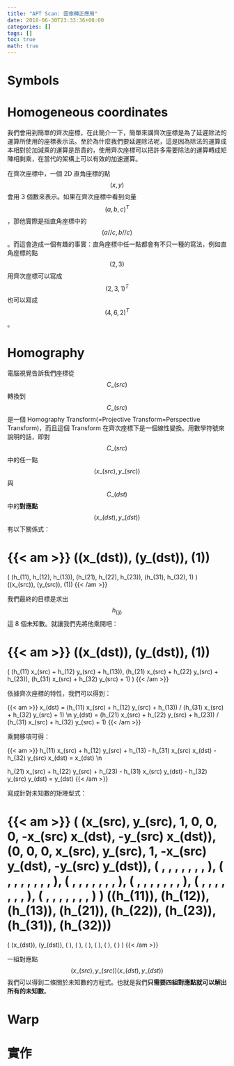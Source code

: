 ```yaml
---
title: "APT Scan: 圖像轉正應用"
date: 2018-06-30T23:33:36+08:00
categories: []
tags: []
toc: true
math: true
---
```


# Symbols

# Homogeneous coordinates

我們會用到簡單的齊次座標，在此簡介一下，簡單來講齊次座標是為了延遲除法的運算所使用的座標表示法。至於為什麼我們要延遲除法呢，這是因為除法的運算成本相對於加減乘的運算是昂貴的，使用齊次座標可以把許多需要除法的運算轉成矩陣相剩乘，在當代的架構上可以有效的加速運算。

在齊次座標中，一個 2D 直角座標的點 $$(x, y)$$ 會用 3 個數來表示。如果在齊次座標中看到向量 $$(a, b, c)^T$$，那他實際是指直角座標中的 $$(a//c, b//c)$$。而這會造成一個有趣的事實：直角座標中任一點都會有不只一種的寫法，例如直角座標的點 $$(2, 3)$$ 用齊次座標可以寫成 $$(2, 3, 1)^T$$ 也可以寫成 $$(4, 6, 2)^T$$。

# Homography

電腦視覺告訴我們座標從 $$C\_(src)$$ 轉換到 $$ C\_(src) $$ 是一個 Homography Transform(=Projective Transform=Perspective Transform)，而且這個 Transform 在齊次座標下是一個線性變換。用數學符號來說明的話，即對 $$C\_(src)$$ 中的任一點 $$(x\_(src),y\_(src))$$ 與 $$C\_(dst)$$ 中的**對應點** $$(x\_(dst), y\_(dst))$$ 有以下關係式：

{{< am >}}
((x_(dst)), (y_(dst)), (1))
=
(
    (h_(11), h_(12), h_(13)),
    (h_(21), h_(22), h_(23)),
    (h_(31), h_(32), 1)
)
((x_(src)), (y_(src)), (1))
{{< /am >}}

我們最終的目標是求出 $$h_(ij)$$ 這 8 個未知數。就讓我們先將他乘開吧：

{{< am >}}
((x_(dst)), (y_(dst)), (1))
=
(
    (h_(11) x_(src) + h_(12) y_(src) + h_(13)),
    (h_(21) x_(src) + h_(22) y_(src) + h_(23)),
    (h_(31) x_(src) + h_(32) y_(src) + 1)
)
{{< /am >}}

依據齊次座標的特性，我們可以得到：

{{< am >}}
x_(dst) = (h_(11) x_(src) + h_(12) y_(src) + h_(13)) / (h_(31) x_(src) + h_(32) y_(src) + 1) \n
y_(dst) = (h_(21) x_(src) + h_(22) y_(src) + h_(23)) / (h_(31) x_(src) + h_(32) y_(src) + 1)
{{< /am >}}

乘開移項可得：

{{< am >}}
h_(11) x_(src) + h_(12) y_(src) +
h_(13) - h_(31) x_(src) x_(dst) -
h_(32) y_(src) x_(dst) = x_(dst) \n

h_(21) x_(src) + h_(22) y_(src) +
h_(23) - h_(31) x_(src) y_(dst) -
h_(32) y_(src) y_(dst) = y_(dst)
{{< /am >}}

寫成針對未知數的矩陣型式：

{{< am >}}
(
    (x_(src), y_(src), 1, 0, 0, 0, -x_(src) x_(dst), -y_(src) x_(dst)),
    (0, 0, 0, x_(src), y_(src), 1, -x_(src) y_(dst), -y_(src) y_(dst)),
    ( ,  ,  ,  ,  ,  ,  ,  ),
    ( ,  ,  ,  ,  ,  ,  ,  ),
    ( ,  ,  ,  ,  ,  ,  ,  ),
    ( ,  ,  ,  ,  ,  ,  ,  ),
    ( ,  ,  ,  ,  ,  ,  ,  ),
    ( ,  ,  ,  ,  ,  ,  ,  )
)
((h_(11)), (h_(12)), (h_(13)), (h_(21)), (h_(22)), (h_(23)), (h_(31)), (h_(32)))
=
(
    (x_(dst)), (y_(dst)), ( ), ( ), ( ), ( ), ( ), ( )
)
{{< /am >}}

一組對應點 $$(x\_(src), y\_(src)) (x\_(dst), y\_(dst))$$ 我們可以得到二條關於未知數的方程式。也就是我們**只需要四組對應點就可以解出所有的未知數**。

# Warp

# 實作
